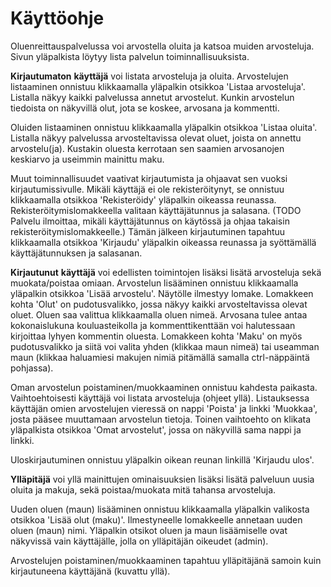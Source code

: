 # Käyttöohje

Oluenreittauspalvelussa voi arvostella oluita ja katsoa muiden arvosteluja. Sivun yläpalkista löytyy lista palvelun toiminnallisuuksista. 

__Kirjautumaton__ __käyttäjä__ voi listata arvosteluja ja oluita. Arvostelujen listaaminen onnistuu klikkaamalla yläpalkin otsikkoa 'Listaa arvosteluja'. Listalla näkyy kaikki palvelussa annetut arvostelut. Kunkin arvostelun tiedoista on näkyvillä olut, jota se koskee, arvosana ja kommentti.

Oluiden listaaminen onnistuu klikkaamalla yläpalkin otsikkoa 'Listaa oluita'. Listalla näkyy palvelussa arvosteltavissa olevat oluet, joista on annettu arvostelu(ja). Kustakin oluesta kerrotaan sen saamien arvosanojen keskiarvo ja useimmin mainittu maku.

Muut toiminnallisuudet vaativat kirjautumista ja ohjaavat sen vuoksi kirjautumissivulle. Mikäli käyttäjä ei ole rekisteröitynyt, se onnistuu klikkaamalla otsikkoa 'Rekisteröidy' yläpalkin oikeassa reunassa. Rekisteröitymislomakkeella valitaan käyttäjätunnus ja salasana. (TODO Palvelu ilmoittaa, mikäli käyttäjätunnus on käytössä ja ohjaa takaisin rekisteröitymislomakkeelle.) Tämän jälkeen kirjautuminen tapahtuu klikkaamalla otsikkoa 'Kirjaudu' yläpalkin oikeassa reunassa ja syöttämällä käyttäjätunnuksen ja salasanan.

__Kirjautunut__ __käyttäjä__ voi edellisten toimintojen lisäksi lisätä arvosteluja sekä muokata/poistaa omiaan. Arvostelun lisääminen onnistuu klikkaamalla yläpalkin otsikkoa 'Lisää arvostelu'. Näytölle ilmestyy lomake. Lomakkeen kohta 'Olut' on pudotusvalikko, jossa näkyy kaikki arvosteltavissa olevat oluet. Oluen saa valittua klikkaamalla oluen nimeä. Arvosana tulee antaa kokonaislukuna kouluasteikolla ja kommenttikenttään voi halutessaan kirjoittaa lyhyen kommentin oluesta. Lomakkeen kohta 'Maku' on myös pudotusvalikko ja siitä voi valita yhden (klikkaa maun nimeä) tai useamman maun (klikkaa haluamiesi makujen nimiä pitämällä samalla ctrl-näppäintä pohjassa).

Oman arvostelun poistaminen/muokkaaminen onnistuu kahdesta paikasta. Vaihtoehtoisesti käyttäjä voi listata arvosteluja (ohjeet yllä). Listauksessa käyttäjän omien arvostelujen vieressä on nappi 'Poista' ja linkki 'Muokkaa', josta pääsee muuttamaan arvostelun tietoja. Toinen vaihtoehto on klikata yläpalkista otsikkoa 'Omat arvostelut', jossa on näkyvillä sama nappi ja linkki.

Uloskirjautuminen onnistuu yläpalkin oikean reunan linkillä 'Kirjaudu ulos'.

__Ylläpitäjä__ voi yllä mainittujen ominaisuuksien lisäksi lisätä palveluun uusia oluita ja makuja, sekä poistaa/muokata mitä tahansa arvosteluja.

Uuden oluen (maun) lisääminen onnistuu klikkaamalla yläpalkin valikosta otsikkoa 'Lisää olut (maku)'. Ilmestyneelle lomakkeelle annetaan uuden oluen (maun) nimi. Yläpalkin otsikot oluen ja maun lisäämiselle ovat näkyvissä vain käyttäjälle, jolla on ylläpitäjän oikeudet (admin).

Arvostelujen poistaminen/muokkaaminen tapahtuu ylläpitäjänä samoin kuin kirjautuneena käyttäjänä (kuvattu yllä).



